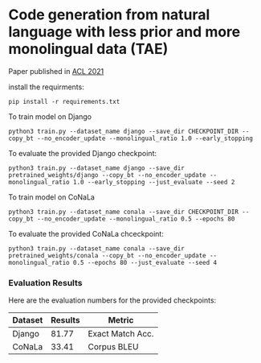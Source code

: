 # Code generation from natural language with less prior and more monolingual data (TAE)

Paper published in [ACL 2021](https://aclanthology.org/2021.acl-short.98/)


install the requirments:
```
pip install -r requirements.txt
```

To train model on Django
```
python3 train.py --dataset_name django --save_dir CHECKPOINT_DIR --copy_bt --no_encoder_update --monolingual_ratio 1.0 --early_stopping
``` 
To evaluate the provided Django checkpoint:
```
python3 train.py --dataset_name django --save_dir pretrained_weights/django --copy_bt --no_encoder_update --monolingual_ratio 1.0 --early_stopping --just_evaluate --seed 2
``` 
To train model on CoNaLa
```
python3 train.py --dataset_name conala --save_dir CHECKPOINT_DIR --copy_bt --no_encoder_update --monolingual_ratio 0.5 --epochs 80
``` 
To evaluate the provided CoNaLa chceckpoint:
```
python3 train.py --dataset_name conala --save_dir pretrained_weights/conala --copy_bt --no_encoder_update --monolingual_ratio 0.5 --epochs 80 --just_evaluate --seed 4
```

### Evaluation Results
Here are the evaluation numbers for the provided checkpoints:

| Dataset | Results      | Metric             |
| ------- | ------------ | ------------------ |
| Django  | 81.77        | Exact Match Acc.   |
| CoNaLa  | 33.41        | Corpus BLEU        |
